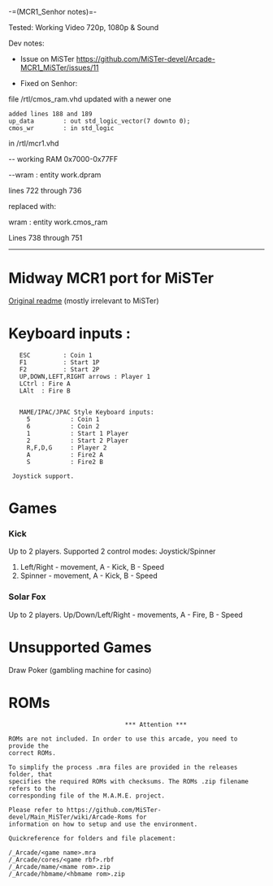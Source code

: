 -=(MCR1_Senhor notes)=-

Tested: Working Video 720p, 1080p & Sound

Dev notes: 

* Issue on MiSTer https://github.com/MiSTer-devel/Arcade-MCR1_MiSTer/issues/11 

* Fixed on Senhor:

file /rtl/cmos_ram.vhd updated with a newer one

```
added lines 188 and 189
up_data        : out std_logic_vector(7 downto 0);
cmos_wr        : in std_logic
```

in /rtl/mcr1.vhd

-- working RAM   0x7000-0x77FF

--wram : entity work.dpram

lines 722 through 736

replaced with: 

wram : entity work.cmos_ram

Lines 738 through 751

___
# Midway MCR1 port for MiSTer

[Original readme](readme_orig.txt) (mostly irrelevant to MiSTer)

# Keyboard inputs :
```
   ESC         : Coin 1
   F1          : Start 1P
   F2          : Start 2P 
   UP,DOWN,LEFT,RIGHT arrows : Player 1
   LCtrl : Fire A
   LAlt  : Fire B


   MAME/IPAC/JPAC Style Keyboard inputs:
     5           : Coin 1
     6           : Coin 2
     1           : Start 1 Player
     2           : Start 2 Player
     R,F,D,G     : Player 2
     A           : Fire2 A
     S           : Fire2 B 
	
 Joystick support. 
```
# Games

### Kick
Up to 2 players.
Supported 2 control modes: Joystick/Spinner
1. Left/Right - movement, A - Kick, B - Speed
2. Spinner    - movement, A - Kick, B - Speed

### Solar Fox
Up to 2 players.
Up/Down/Left/Right - movements, A - Fire, B - Speed
 
# Unsupported Games
Draw Poker (gambling machine for casino)
 
 
# ROMs
```
                                *** Attention ***

ROMs are not included. In order to use this arcade, you need to provide the
correct ROMs.

To simplify the process .mra files are provided in the releases folder, that
specifies the required ROMs with checksums. The ROMs .zip filename refers to the
corresponding file of the M.A.M.E. project.

Please refer to https://github.com/MiSTer-devel/Main_MiSTer/wiki/Arcade-Roms for
information on how to setup and use the environment.

Quickreference for folders and file placement:

/_Arcade/<game name>.mra
/_Arcade/cores/<game rbf>.rbf
/_Arcade/mame/<mame rom>.zip
/_Arcade/hbmame/<hbmame rom>.zip

